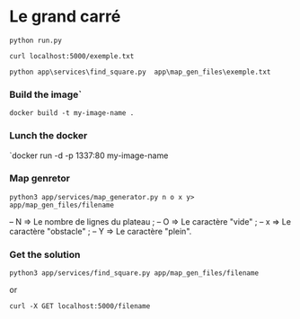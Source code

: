 # Le grand carré

`python run.py`

`curl localhost:5000/exemple.txt`

`python app\services\find_square.py  app\map_gen_files\exemple.txt`

### Build the image`

`docker build -t my-image-name .`

### Lunch the docker

`docker run -d -p 1337:80 my-image-name

### Map genretor

`python3 app/services/map_generator.py n o x y> app/map_gen_files/filename`

– N => Le nombre de lignes du plateau ;
– O => Le caractère "vide" ;
– x => Le caractère "obstacle" ;
– Y => Le caractère "plein".

### Get the solution

`python3 app/services/find_square.py app/map_gen_files/filename`

or 

`curl -X GET localhost:5000/filename`